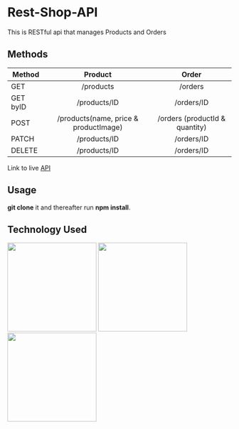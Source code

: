 # Rest-Shop-API 

This is RESTful api that manages Products and Orders


## Methods 
| Method        | Product           | Order  | 
| ------------- |:-------------:| :-----:|
| GET      | /products | /orders |
| GET byID      | /products/ID      |   /orders/ID | 
| POST | /products(name, price & productImage)      |   /orders  (productId & quantity) |
| PATCH | /products/ID      |    /orders/ID | 
| DELETE | /products/ID      |    /orders/ID | 

Link to live [API](https://restful-shop-api.herokuapp.com/products)
## Usage
 **git clone** it and thereafter run **npm install**.

## Technology Used
<p>
<img src="https://cdn.pixabay.com/photo/2015/04/23/17/41/node-js-736399_960_720.png" width="200" >
<img src="https://webassets.mongodb.com/_com_assets/cms/MongoDB_Logo_FullColorBlack_RGB-4td3yuxzjs.png" width="200">
<img src="https://res.cloudinary.com/practicaldev/image/fetch/s--7f5GjxUW--/c_limit%2Cf_auto%2Cfl_progressive%2Cq_auto%2Cw_880/https://thepracticaldev.s3.amazonaws.com/i/c29t9uc8roz8g9rddbqs.png" width="200">
</p>
